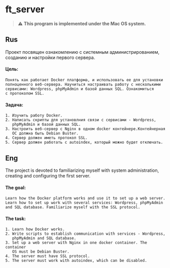 # ft_server

> :warning: **This program is implemented under the Mac OS system.**

## Rus

Проект посвящен ознакомлению с системным администрированием, созданию и настройки первого сервера.

#### Цель:
```
Понять как работает Docker платформа, и использовать ее для установки
полноценного веб-сервера. Научиться настраивать работу с несколькими
сервисами: Wordpress, phpMyAdmin и базой данных SQL. Ознакомиться
с протоколом SSL.
```
#### Задача:
```
1. Изучить работу Docker.
2. Написать скрипты для установлния связи с сервисами - Wordpress,
   phpMyAdmin и базой данных SQL.
3. Настроить веб-сервер с Nginx в одном docker контейнере.Контейнерная
   ОС должна быть Debian Buster.
4. Сервер должен иметь протокол SSL.
5. Сервер должен работать с autoindex, который можно будет отключать.
```

## Eng

The project is devoted to familiarizing myself with system administration, creating and configuring the first server.

#### The goal:
```
Learn how the Docker platform works and use it to set up a web server.
Learn how to set up work with several services: Wordpress, phpMyAdmin
and SQL database. Familiarize myself with the SSL protocol.
```
#### The task:
```
1. Learn how Docker works.
2. Write scripts to establish communication with services - Wordpress,
   phpMyAdmin and SQL database.
3. Set up a web server with Nginx in one docker container. The container
   OS must be Debian Buster.
4. The server must have SSL protocol.
5. The server must work with autoindex, which can be disabled.
```
